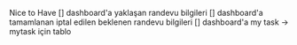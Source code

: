 Nice to Have
[] dashboard'a yaklaşan randevu bilgileri
[] dashboard'a tamamlanan iptal edilen beklenen randevu bilgileri
[] dashboard'a my task -> mytask için tablo
